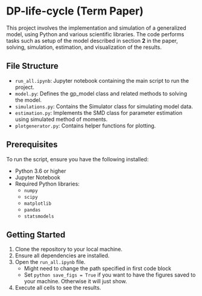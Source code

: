 # DP-life-cycle (Term Paper)

This project involves the implementation and simulation of a generalized model, using Python and various scientific libraries. The code performs tasks such as setup of the model described in section **2** in the paper, solving, simulation, estimation, and visualization of the results.

## File Structure

- ``run_all.ipynb``: Jupyter notebook containing the main script to run the project.
- ``model.py``: Defines the gp_model class and related methods to solving the model.
- ``simulations.py``: Contains the Simulator class for simulating model data.
- ``estimation.py``: Implements the SMD class for parameter estimation using simulated method of moments.
- ``plotgenerator.py``: Contains helper functions for plotting.

## Prerequisites

To run the script, ensure you have the following installed:
- Python 3.6 or higher
- Jupyter Notebook
- Required Python libraries: 
    - `numpy`
    - `scipy` 
    - `matplotlib`
    - `pandas`
    - `statsmodels`

## Getting Started

1. Clone the repository to your local machine.
2. Ensure all dependencies are installed.
3. Open the ``run_all.ipynb`` file. 
    - Might need to change the path specified in first code block
    - Set ```python save_figs = True``` if you want to have the figures saved to your machine. Otherwise it will just show.
4. Execute all cells to see the results.
